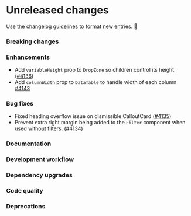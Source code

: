 # Unreleased changes

Use [the changelog guidelines](https://git.io/polaris-changelog-guidelines) to format new entries. 💜

### Breaking changes

### Enhancements

- Add `variableHeight` prop to `DropZone` so children control its height ([#4136](https://github.com/Shopify/polaris-react/pull/4136))
- Add `columnWidth` prop to `DataTable` to handle width of each column [#4143](https://github.com/Shopify/polaris-react/issues/4143)

### Bug fixes

- Fixed heading overflow issue on dismissible CalloutCard ([#4135](https://github.com/Shopify/polaris-react/pull/4135))
- Prevent extra right margin being added to the `Filter` component when used without filters. ([#4134](https://github.com/Shopify/polaris-react/pull/4134))

### Documentation

### Development workflow

### Dependency upgrades

### Code quality

### Deprecations
